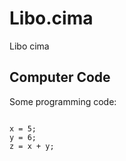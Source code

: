 # Libo.cima
Libo cima
<!DOCTYPE html>
<html>
<body>

<h2>Computer Code</h2>
<p>Some programming code:</p>

<code>
x = 5;
y = 6;
z = x + y;
</code>

</body>
</html>

